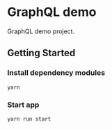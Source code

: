 # GraphQL demo

GraphQL demo project.

## Getting Started

### Install dependency modules
`yarn`

### Start app
`yarn run start`
